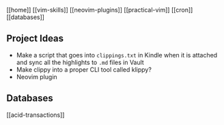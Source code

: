 [[home]]
[[vim-skills]]
[[neovim-plugins]]
[[practical-vim]]
[[cron]]
[[databases]]

## Project Ideas

- Make a script that goes into `clippings.txt` in Kindle when it is attached and sync all the highlights to `.md` files in Vault
- Make clippy into a proper CLI tool called klippy?
- Neovim plugin

## Databases

[[acid-transactions]]
